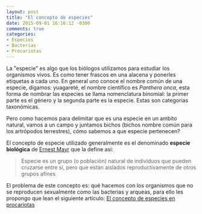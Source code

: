 ```yaml
---
layout: post
title: "El concepto de especies"
date: 2015-09-01 16:16:12 -0300
comments: true
categories: 
- Especies 
- Bacterias 
- Procariotas
---
```


La "especie" es algo que los biólogos utilizamos para estudiar los organismos vivos.  Es como tener frascos en una alacena y ponerles etiquetas a cada uno. En general uno conoce el nombre común de una especie, digamos: yuagareté, el nombre científico es *Panthera onca*, esta forma de nombrar las especies se llama nomenclatura binomial: la primer parte es el género y la segunda parte es la especie. Estas son categorias taxonómicas.

Pero como hacemos para delimitar que es una especie en un ambito natural, vamos a un campo y juntamos bichos (bichos nombre común para los artrópodos terrestres), cómo sabemos a que especie pertenecen?

El concepto de especie utilizado generalmente es el denominado **especie biológica** de [Ernest Mayr](
http://www.scielo.org.ar/scielo.php?script=sci_arttext&pid=S0073-34072005000200010&lng=es&nrm=iso) que la define asi:

> Especie es un grupo (o población) natural de individuos que pueden cruzarse entre sí, pero que están aislados reproductivamente de otros grupos afines

El problema de este concepto es: qué hacemos con los organismos que no se reproducen sexualmente como las bacterias y arqueas, para ello les propongo que lean el siguiente artículo: [El concepto de especies en procariotas](http://revistaecosistemas.net/index.php/ecosistemas/article/download/150/147)



